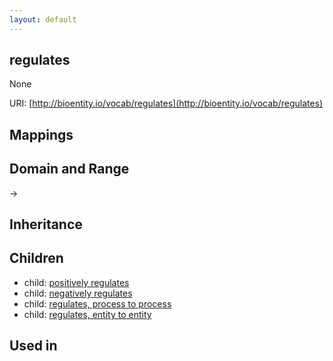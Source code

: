 ```yaml
---
layout: default
---
```


## regulates


None

URI: [http://bioentity.io/vocab/regulates](http://bioentity.io/vocab/regulates)
## Mappings


## Domain and Range

 -> 

## Inheritance


## Children

 *  child: [positively regulates](positively_regulates.html)
 *  child: [negatively regulates](negatively_regulates.html)
 *  child: [regulates, process to process](regulates_process_to_process.html)
 *  child: [regulates, entity to entity](regulates_entity_to_entity.html)

## Used in

